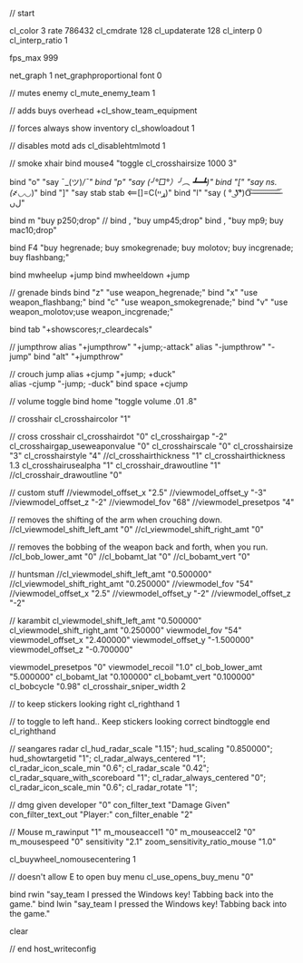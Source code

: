 // start

cl_color 3
rate 786432
cl_cmdrate 128
cl_updaterate 128
cl_interp 0
cl_interp_ratio 1

fps_max 999

net_graph 1
net_graphproportional font 0

// mutes enemy
cl_mute_enemy_team 1

// adds buys overhead
+cl_show_team_equipment

// forces always show inventory
cl_showloadout 1

// disables motd ads
cl_disablehtmlmotd 1

// smoke xhair
bind mouse4 "toggle cl_crosshairsize 1000 3"

bind "o" "say ¯\_(ツ)_/¯"
bind "p" "say (╯°□°）╯︵ ┻━┻)"
bind "[" "say ns. (҂◡_◡)"
bind "]" "say stab stab <==[]=C(ړײ)‎​​"
bind "l" "say ( ° ͜ʖ͡°)Ɑ͞  ̶͞ ̶͞ ̶͞ ̶͞ ̶͞ ̶͞ ̶͞ ̶͞ ̶͞ ̶͞ ̶͞ ̶͞ ̶̶͞͞ ̶ ﻝﮞ"

bind m "buy p250;drop"
// bind , "buy ump45;drop"
bind , "buy mp9; buy mac10;drop"

bind F4 "buy hegrenade; buy smokegrenade; buy molotov; buy incgrenade; buy flashbang;"

bind mwheelup +jump
bind mwheeldown +jump

// grenade binds
bind "z" "use weapon_hegrenade;"
bind "x" "use weapon_flashbang;"
bind "c" "use weapon_smokegrenade;"
bind "v" "use weapon_molotov;use weapon_incgrenade;"

bind tab "+showscores;r_cleardecals"

// jumpthrow
alias "+jumpthrow" "+jump;-attack"
alias "-jumpthrow" "-jump"
bind "alt" "+jumpthrow" 

// crouch jump
alias +cjump "+jump; +duck"     
alias -cjump "-jump; -duck"
bind space +cjump

// volume toggle
bind home "toggle volume .01 .8"

// crosshair
cl_crosshaircolor "1"

// cross crosshair
cl_crosshairdot "0"
cl_crosshairgap "-2"
cl_crosshairgap_useweaponvalue "0"
cl_crosshairscale "0"
cl_crosshairsize "3"
cl_crosshairstyle "4"
//cl_crosshairthickness "1"
cl_crosshairthickness 1.3
cl_crosshairusealpha "1"
cl_crosshair_drawoutline "1"
//cl_crosshair_drawoutline "0"

// custom stuff
//viewmodel_offset_x "2.5"
//viewmodel_offset_y "-3"
//viewmodel_offset_z "-2"
//viewmodel_fov "68"
//viewmodel_presetpos "4"

// removes the shifting of the arm when crouching down.
//cl_viewmodel_shift_left_amt "0"
//cl_viewmodel_shift_right_amt "0"

// removes the bobbing of the weapon back and forth, when you run.
//cl_bob_lower_amt "0"
//cl_bobamt_lat "0"
//cl_bobamt_vert "0"

// huntsman
//cl_viewmodel_shift_left_amt "0.500000"
//cl_viewmodel_shift_right_amt "0.250000"
//viewmodel_fov "54"
//viewmodel_offset_x "2.5"
//viewmodel_offset_y "-2"
//viewmodel_offset_z "-2"

// karambit
cl_viewmodel_shift_left_amt "0.500000"
cl_viewmodel_shift_right_amt "0.250000"
viewmodel_fov "54"
viewmodel_offset_x "2.400000"
viewmodel_offset_y "-1.500000"
viewmodel_offset_z "-0.700000"

viewmodel_presetpos "0"
viewmodel_recoil "1.0"
cl_bob_lower_amt "5.000000"
cl_bobamt_lat "0.100000"
cl_bobamt_vert "0.100000"
cl_bobcycle "0.98"
cl_crosshair_sniper_width 2

// to keep stickers looking right
cl_righthand 1 

// to toggle to left hand.. Keep stickers looking correct
bindtoggle end cl_righthand

// seangares radar
cl_hud_radar_scale "1.15";
hud_scaling "0.850000";
hud_showtargetid "1";
cl_radar_always_centered "1";
cl_radar_icon_scale_min "0.6";
cl_radar_scale "0.42";
cl_radar_square_with_scoreboard "1";
cl_radar_always_centered "0";
cl_radar_icon_scale_min "0.6";
cl_radar_rotate "1";

// dmg given
developer "0"
con_filter_text "Damage Given"
con_filter_text_out "Player:"
con_filter_enable "2"

// Mouse
m_rawinput "1"
m_mouseaccel1 "0"
m_mouseaccel2 "0"
m_mousespeed "0"
sensitivity "2.1"
zoom_sensitivity_ratio_mouse "1.0"

cl_buywheel_nomousecentering 1

// doesn't allow E to open buy menu
cl_use_opens_buy_menu "0"

bind rwin "say_team I pressed the Windows key! Tabbing back into the game."
bind lwin "say_team I pressed the Windows key! Tabbing back into the game."

clear

// end
host_writeconfig
